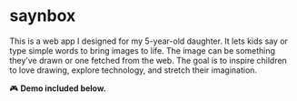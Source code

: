 # saynbox

This is a web app I designed for my 5-year-old daughter. It lets kids say or type simple words to bring images to life. The image can be something they’ve drawn or one fetched from the web. The goal is to inspire children to love drawing, explore technology, and stretch their imagination.

🎮 **Demo included below.**
